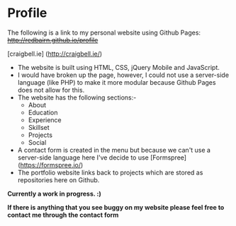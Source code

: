  # Profile
The following is a link to my personal website using Github Pages:
~~http://redbairn.github.io/profile~~ 

[craigbell.ie] (http://craigbell.ie/)

- The website is built using HTML, CSS, jQuery Mobile and JavaScript.
- I would have broken up the page, however, I could not use a server-side language (like PHP) to make it more modular because Github Pages does not allow for this.
- The website has the following sections:-
  - About
  - Education
  - Experience
  - Skillset
  - Projects
  - Social
- A contact form is created in the menu but because we can't use a server-side language here I've decide to use [Formspree] (https://formspree.io/)
- The portfolio website links back to projects which are stored as repositories here on Github.

**Currently a work in progress. :)**

**If there is anything that you see buggy on my website please feel free to contact me through the contact form**
